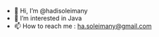 - 👋 Hi, I’m @hadisoleimany
- 👀 I’m interested in Java
- 📫 How to reach me : ha.soleimany@gmail.com

<!---
hadisoleimany/hadisoleimany is a ✨ special ✨ repository because its `README.md` (this file) appears on your GitHub profile.
You can click the Preview link to take a look at your changes.
--->
